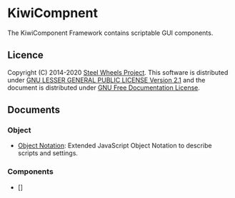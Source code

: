# KiwiCompnent
The KiwiComponent Framework contains scriptable GUI components.

## Licence
Copyright (C) 2014-2020 [Steel Wheels Project](https://sites.google.com/site/steelwheelsproject/).
This software is distributed under [GNU LESSER GENERAL PUBLIC LICENSE Version 2.1](https://www.gnu.org/licenses/lgpl-2.1-standalone.html) and the document is distributed under [GNU Free Documentation License](https://www.gnu.org/licenses/fdl-1.3.en.html).

## Documents
### Object
* [Object Notation](https://github.com/steelwheels/KiwiScript/blob/master/KiwiLibrary/Document/Data/object-notation.md): Extended JavaScript Object Notation to describe scripts and settings.

### Components
* []
